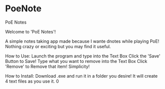 # PoeNote
PoE Notes

Welcome to 'PoE Notes'!

A simple notes taking app made because I wante dnotes while playing PoE!
Nothing crazy or exciting but you may find it useful.

How to Use:
Launch the program and type into the Text Box
Click the 'Save' Button to Save!
Type what you want to remove into the Text Box
Click 'Remove' to Remove that item!
Simplicity!

How to Install:
Download .exe and run it in a folder you desire!
It will create 4 text files as you use it. 0
